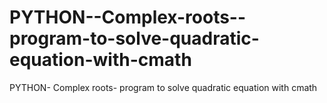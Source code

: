 # PYTHON--Complex-roots--program-to-solve-quadratic-equation-with-cmath
PYTHON- Complex roots- program to solve quadratic equation with cmath
